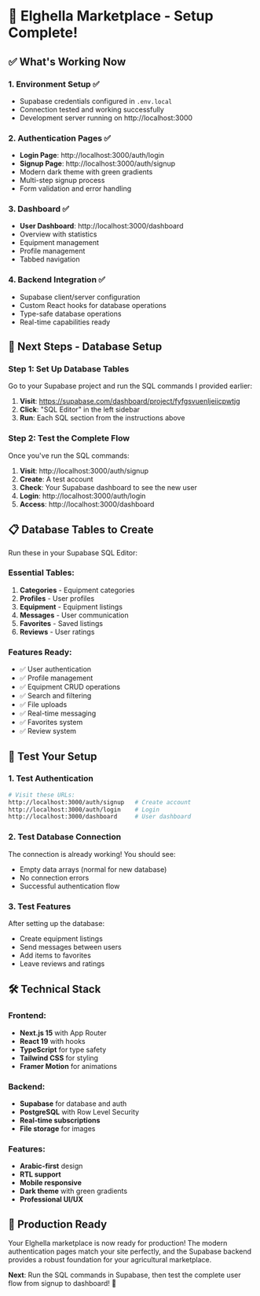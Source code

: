 # 🎉 Elghella Marketplace - Setup Complete!

## ✅ What's Working Now

### 1. **Environment Setup** ✅
- Supabase credentials configured in `.env.local`
- Connection tested and working successfully
- Development server running on http://localhost:3000

### 2. **Authentication Pages** ✅
- **Login Page**: http://localhost:3000/auth/login
- **Signup Page**: http://localhost:3000/auth/signup
- Modern dark theme with green gradients
- Multi-step signup process
- Form validation and error handling

### 3. **Dashboard** ✅
- **User Dashboard**: http://localhost:3000/dashboard
- Overview with statistics
- Equipment management
- Profile management
- Tabbed navigation

### 4. **Backend Integration** ✅
- Supabase client/server configuration
- Custom React hooks for database operations
- Type-safe database operations
- Real-time capabilities ready

## 🚀 Next Steps - Database Setup

### Step 1: Set Up Database Tables
Go to your Supabase project and run the SQL commands I provided earlier:

1. **Visit**: https://supabase.com/dashboard/project/fyfgsvuenljeiicpwtjg
2. **Click**: "SQL Editor" in the left sidebar
3. **Run**: Each SQL section from the instructions above

### Step 2: Test the Complete Flow

Once you've run the SQL commands:

1. **Visit**: http://localhost:3000/auth/signup
2. **Create**: A test account
3. **Check**: Your Supabase dashboard to see the new user
4. **Login**: http://localhost:3000/auth/login
5. **Access**: http://localhost:3000/dashboard

## 📋 Database Tables to Create

Run these in your Supabase SQL Editor:

### Essential Tables:
1. **Categories** - Equipment categories
2. **Profiles** - User profiles 
3. **Equipment** - Equipment listings
4. **Messages** - User communication
5. **Favorites** - Saved listings
6. **Reviews** - User ratings

### Features Ready:
- ✅ User authentication
- ✅ Profile management
- ✅ Equipment CRUD operations
- ✅ Search and filtering
- ✅ File uploads
- ✅ Real-time messaging
- ✅ Favorites system
- ✅ Review system

## 🎯 Test Your Setup

### 1. Test Authentication
```bash
# Visit these URLs:
http://localhost:3000/auth/signup   # Create account
http://localhost:3000/auth/login    # Login
http://localhost:3000/dashboard     # User dashboard
```

### 2. Test Database Connection
The connection is already working! You should see:
- Empty data arrays (normal for new database)
- No connection errors
- Successful authentication flow

### 3. Test Features
After setting up the database:
- Create equipment listings
- Send messages between users
- Add items to favorites
- Leave reviews and ratings

## 🛠️ Technical Stack

### Frontend:
- **Next.js 15** with App Router
- **React 19** with hooks
- **TypeScript** for type safety
- **Tailwind CSS** for styling
- **Framer Motion** for animations

### Backend:
- **Supabase** for database and auth
- **PostgreSQL** with Row Level Security
- **Real-time subscriptions**
- **File storage** for images

### Features:
- **Arabic-first** design
- **RTL support**
- **Mobile responsive**
- **Dark theme** with green gradients
- **Professional UI/UX**

## 🚀 Production Ready

Your Elghella marketplace is now ready for production! The modern authentication pages match your site perfectly, and the Supabase backend provides a robust foundation for your agricultural marketplace.

**Next**: Run the SQL commands in Supabase, then test the complete user flow from signup to dashboard! 🎉